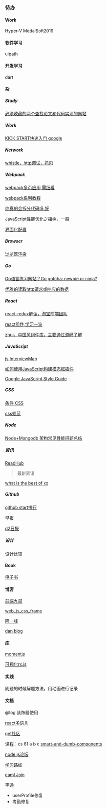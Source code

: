###  待办

#### Work

Hyper-V   MedalSoft2019

#### 软件学习 

uipath



#### 开发学习

dart



#### 杂

##### Study

[必须收藏的两个查找论文和代码实现的网站](https://mp.weixin.qq.com/s/gP0aCO9R8uto7mqA5KrVNw)

##### Work

[KICK START快速入门 google](https://abser.top/blog/kickstart%E6%8C%87%E5%8D%97/)



##### Network

[whistle，http调试，抓包](https://zhuanlan.zhihu.com/p/47029559)



##### Webpack

[webpack多页应用,需细看](https://github.com/lvzhenbang/webpack-play)

[webpack系列教程](https://segmentfault.com/a/1190000017834557)

[你真的会拆分代码吗,好](https://mp.weixin.qq.com/s?__biz=MzUxMzcxMzE5Ng==&mid=2247490234&idx=1&sn=a57614db8d5570eb4cf71c39d376ab46&chksm=f951aff9ce2626ef928250381d1914629393d75d75bbb124da6a3370bef94820132b07d11c6b&mpshare=1&scene=23&srcid=01094hCOdOckeg4crRiHe5xz#rd)

[JavaScript性能优化之摇树，一般](http://mp.weixin.qq.com/s?__biz=MzUxMzcxMzE5Ng==&mid=2247490230&idx=1&sn=7c407256e1d144631ea143f593311153&chksm=f951aff5ce2626e3c362361ac5473dcc231ffee12c8e5e9e34fd5b9b664b2cce3122b517e992&mpshare=1&scene=23&srcid=0109fyVv66SYSRewfZ52NGZV#rd)

[界面化配置](https://webpack.jakoblind.no/	)



##### Browser

[浏览器渲染](https://segmentfault.com/a/1190000017881320)



##### Go

[Go语言练习网站？Go gotcha: newbie or ninja?](https://yourbasic.org/golang/gotcha/)

[优雅的读取http请求或响应的数据](https://blog.thinkeridea.com/201902/go/you_ya_de_du_qu_http_qing_qiu_huo_xiang_ying_de_shu_ju_2.html)



##### React

[react-redux解读，淘宝前端团队](http://taobaofed.org/blog/2016/08/18/react-redux-connect/)

[react组件,学习一波](https://github.com/sheinsight/shineout)

[zhui，中国风组件库，主要通过源码了解](https://github.com/zhui-team/zhui)



##### JavaScript

[js InterviewMap](https://yuchengkai.cn/docs/frontend/)

[如何使用JavaScript构建模态框插件](https://www.w3cplus.com/javacript/building-your-own-javascript-modal-plugin.html)

[Google JavaScript Style Guide](https://google.github.io/styleguide/jsguide.html)

##### CSS

[条件 CSS](https://zhuanlan.zhihu.com/p/55795638)

[css规范](https://codeguide.bootcss.com/#html-syntax)

##### Node

[Node+Mongodb 架构常见性能问题总结](https://zhuanlan.zhihu.com/p/56010506)

##### 资讯

[ReadHub](https://readhub.cn/topics)

> 最新资讯



[what is the best of xx](https://www.slant.co/)





##### Github

[github start排行](http://githubrank.com/)

[早报](https://wubaiqing.github.io/zaobao/)

[d2日报](https://daily.fairyever.com/)



##### 设计

[设计比较](https://cantunsee.space/)



#### Book

[电子书](https://mp.weixin.qq.com/s/njSQK-ATpqR9cLMFsPjxhg)

#### 博客

[前端九部](https://www.yuque.com/fe9/basic)

[web_js_css_frame](https://github.com/yyman001/web_js_css_frame)

[阮一峰](http://www.ruanyifeng.com/blog/)

[dan blog](https://overreacted.io/)



#### 库

[momentjs](http://momentjs.com/)

[可视化rx.js](https://reactive.how/)



#### 实践

刷题的时候解题方法，用动画进行记录



#### 文档

@log  装饰器使用

[react多语言](https://phraseapp.com/blog/posts/react-i18n-best-libraries/?tdsourcetag=s_pctim_aiomsg)

[get社区](http://get.ftqq.com/528.card)



课程：cs 61 a b c
[smart-and-dumb-components](https://medium.com/@dan_abramov/smart-and-dumb-components-7ca2f9a7c7d0)

[node.js论坛](https://cnodejs.org/)



[学习路线](https://blog.csdn.net/qq_32135281/article/details/87554088)

[caml Join](https://www.cnblogs.com/jianyus/p/3761809.html)

丰通

- userProfile修复
- 考勤修复